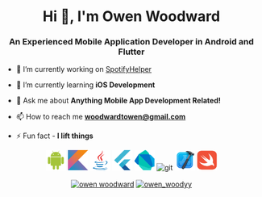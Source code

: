 <h1 align="center">Hi 👋, I'm Owen Woodward</h1>
<h3 align="center">An Experienced Mobile Application Developer in Android and Flutter</h3>

- 🔭 I’m currently working on [SpotifyHelper](https://github.com/WoodwardTOwen/spotify_helper)

- 🌱 I’m currently learning **iOS Development**

- 💬 Ask me about **Anything Mobile App Development Related!**

- 📫 How to reach me **woodwardtowen@gmail.com**

- ⚡ Fun fact - **I lift things**

<p align="center"><img src="https://github.com/devicons/devicon/blob/master/icons/android/android-original.svg" alt="android" width="40" height="40"/> 
  <img src="https://github.com/devicons/devicon/blob/master/icons/kotlin/kotlin-original.svg" alt="kotlin" width="40" height="40"/>
  <img src="https://github.com/devicons/devicon/blob/master/icons/java/java-original.svg" alt="java" width="40" height="40"/> 
  <img src="https://github.com/devicons/devicon/blob/master/icons/flutter/flutter-original.svg" alt="flutter" width="40" height="40"/>
  <img src="https://github.com/devicons/devicon/blob/master/icons/dart/dart-original.svg" alt="dart" width="40" height="40"/> 
  <img src="https://www.vectorlogo.zone/logos/git-scm/git-scm-icon.svg" alt="git" width="40" height="40"/> 
  <img src="https://github.com/devicons/devicon/blob/master/icons/xcode/xcode-original.svg" alt="iOS" width="40" height="40"/>
  <img src="https://github.com/devicons/devicon/blob/master/icons/swift/swift-original.svg" alt="swift" width="40" height="40"/>
  
</p><p align="center">
<a href="https://linkedin.com/in/owen woodward" target="blank"><img align="center" src="https://cdn.jsdelivr.net/npm/simple-icons@3.0.1/icons/linkedin.svg" alt="owen woodward" height="30" width="30" /></a>
<a href="https://instagram.com/owen_woodyy" target="blank"><img align="center" src="https://cdn.jsdelivr.net/npm/simple-icons@3.0.1/icons/instagram.svg" alt="owen_woodyy" height="30" width="30" /></a>
</p>
